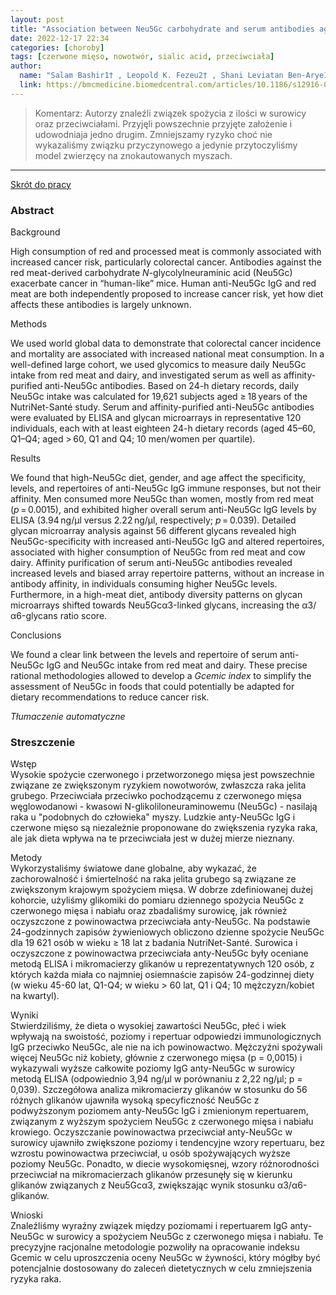 ```yaml
---
layout: post
title: "Association between Neu5Gc carbohydrate and serum antibodies against it provides the molecular link to cancer: French NutriNet-Santé study "
date: 2022-12-17 22:34
categories: [choroby]
tags: [czerwone mięso, nowotwór, sialic acid, przeciwciała]
author:
  name: "Salam Bashir1† , Leopold K. Fezeu2† , Shani Leviatan Ben-Arye1 , Sharon Yehuda1 , Eliran Moshe Reuven1 , Fabien Szabo de Edelenyi2 , Imen Fellah-Hebia3 , Thierry Le Tourneau4 , Berthe Marie Imbert-Marcille5 , Emmanuel B. Drouet6 , Mathilde Touvier2 , Jean-Christian Roussel3 , Hai Yu7 , Xi Chen7 , Serge Hercberg2 , Emanuele Cozzi8 , Jean-Paul Soulillou9 , Pilar Galan2 and Vered Padler-Karavani "
  link: https://bmcmedicine.biomedcentral.com/articles/10.1186/s12916-020-01721-8
---
```


> Komentarz:
> Autorzy znaleźli związek spożycia z ilości w surowicy oraz przeciwciałami. Przyjęli powszechnie przyjęte założenie i udowodniaja jedno drugim.
> Zmniejszamy ryzyko choć nie wykazaliśmy związku przyczynowego a jedynie przytoczyliśmy model zwierzęcy na znokautowanych myszach. 
<hr>

[Skrót do pracy](https://bmcmedicine.biomedcentral.com/articles/10.1186/s12916-020-01721-8)

### Abstract
Background

High consumption of red and processed meat is commonly associated with increased cancer risk, particularly colorectal cancer. Antibodies against the red meat-derived carbohydrate _N_-glycolylneuraminic acid (Neu5Gc) exacerbate cancer in “human-like” mice. Human anti-Neu5Gc IgG and red meat are both independently proposed to increase cancer risk, yet how diet affects these antibodies is largely unknown.

Methods

We used world global data to demonstrate that colorectal cancer incidence and mortality are associated with increased national meat consumption. In a well-defined large cohort, we used glycomics to measure daily Neu5Gc intake from red meat and dairy, and investigated serum as well as affinity-purified anti-Neu5Gc antibodies. Based on 24-h dietary records, daily Neu5Gc intake was calculated for 19,621 subjects aged ≥ 18 years of the NutriNet-Santé study. Serum and affinity-purified anti-Neu5Gc antibodies were evaluated by ELISA and glycan microarrays in representative 120 individuals, each with at least eighteen 24-h dietary records (aged 45–60, Q1–Q4; aged > 60, Q1 and Q4; 10 men/women per quartile).

Results

We found that high-Neu5Gc diet, gender, and age affect the specificity, levels, and repertoires of anti-Neu5Gc IgG immune responses, but not their affinity. Men consumed more Neu5Gc than women, mostly from red meat (_p_ = 0.0015), and exhibited higher overall serum anti-Neu5Gc IgG levels by ELISA (3.94 ng/μl versus 2.22 ng/μl, respectively; _p_ = 0.039). Detailed glycan microarray analysis against 56 different glycans revealed high Neu5Gc-specificity with increased anti-Neu5Gc IgG and altered repertoires, associated with higher consumption of Neu5Gc from red meat and cow dairy. Affinity purification of serum anti-Neu5Gc antibodies revealed increased levels and biased array repertoire patterns, without an increase in antibody affinity, in individuals consuming higher Neu5Gc levels. Furthermore, in a high-meat diet, antibody diversity patterns on glycan microarrays shifted towards Neu5Gcα3-linked glycans, increasing the α3/α6-glycans ratio score.

Conclusions

We found a clear link between the levels and repertoire of serum anti-Neu5Gc IgG and Neu5Gc intake from red meat and dairy. These precise rational methodologies allowed to develop a _Gcemic index_ to simplify the assessment of Neu5Gc in foods that could potentially be adapted for dietary recommendations to reduce cancer risk.

*Tłumaczenie automatyczne*

### Streszczenie
Wstęp  
Wysokie spożycie czerwonego i przetworzonego mięsa jest powszechnie związane ze zwiększonym ryzykiem nowotworów, zwłaszcza raka jelita grubego. Przeciwciała przeciwko pochodzącemu z czerwonego mięsa węglowodanowi - kwasowi N-glikoliloneuraminowemu (Neu5Gc) - nasilają raka u "podobnych do człowieka" myszy. Ludzkie anty-Neu5Gc IgG i czerwone mięso są niezależnie proponowane do zwiększenia ryzyka raka, ale jak dieta wpływa na te przeciwciała jest w dużej mierze nieznany.  
  
Metody  
Wykorzystaliśmy światowe dane globalne, aby wykazać, że zachorowalność i śmiertelność na raka jelita grubego są związane ze zwiększonym krajowym spożyciem mięsa. W dobrze zdefiniowanej dużej kohorcie, użyliśmy glikomiki do pomiaru dziennego spożycia Neu5Gc z czerwonego mięsa i nabiału oraz zbadaliśmy surowicę, jak również oczyszczone z powinowactwa przeciwciała anty-Neu5Gc. Na podstawie 24-godzinnych zapisów żywieniowych obliczono dzienne spożycie Neu5Gc dla 19 621 osób w wieku ≥ 18 lat z badania NutriNet-Santé. Surowica i oczyszczone z powinowactwa przeciwciała anty-Neu5Gc były oceniane metodą ELISA i mikromacierzy glikanów u reprezentatywnych 120 osób, z których każda miała co najmniej osiemnaście zapisów 24-godzinnej diety (w wieku 45-60 lat, Q1-Q4; w wieku > 60 lat, Q1 i Q4; 10 mężczyzn/kobiet na kwartyl).  
  
Wyniki  
Stwierdziliśmy, że dieta o wysokiej zawartości Neu5Gc, płeć i wiek wpływają na swoistość, poziomy i repertuar odpowiedzi immunologicznych IgG przeciwko Neu5Gc, ale nie na ich powinowactwo. Mężczyźni spożywali więcej Neu5Gc niż kobiety, głównie z czerwonego mięsa (p = 0,0015) i wykazywali wyższe całkowite poziomy IgG anty-Neu5Gc w surowicy metodą ELISA (odpowiednio 3,94 ng/μl w porównaniu z 2,22 ng/μl; p = 0,039). Szczegółowa analiza mikromacierzy glikanów w stosunku do 56 różnych glikanów ujawniła wysoką specyficzność Neu5Gc z podwyższonym poziomem anty-Neu5Gc IgG i zmienionym repertuarem, związanym z wyższym spożyciem Neu5Gc z czerwonego mięsa i nabiału krowiego. Oczyszczanie powinowactwa przeciwciał anty-Neu5Gc w surowicy ujawniło zwiększone poziomy i tendencyjne wzory repertuaru, bez wzrostu powinowactwa przeciwciał, u osób spożywających wyższe poziomy Neu5Gc. Ponadto, w diecie wysokomięsnej, wzory różnorodności przeciwciał na mikromacierzach glikanów przesunęły się w kierunku glikanów związanych z Neu5Gcα3, zwiększając wynik stosunku α3/α6-glikanów.  
  
Wnioski  
Znaleźliśmy wyraźny związek między poziomami i repertuarem IgG anty-Neu5Gc w surowicy a spożyciem Neu5Gc z czerwonego mięsa i nabiału. Te precyzyjne racjonalne metodologie pozwoliły na opracowanie indeksu Gcemic w celu uproszczenia oceny Neu5Gc w żywności, który mógłby być potencjalnie dostosowany do zaleceń dietetycznych w celu zmniejszenia ryzyka raka.